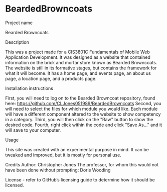 # BeardedBrowncoats
Project name

  Bearded Browncoats

Description

  This was a project made for a CIS3801C Fundamentals of Mobile Web Application Development. It was designed as a website that contained information on the brick and mortar store known as Bearded Browncoats. The website is still in its formative stages, but contains the framework for what it will become. It has a home page, and events page, an about us page, a location page, and a products page. 

Installation instructions 
  
  First, you will need to log on to the Bearded Browncoat repository, found here: https://github.com/CLJones051989/BeardedBrowncoats
  Second, you will need to select the files for which module you would like. Each module will have a different component altered to the website to show competency in a category. 
  Third, you will then click on the "Raw" button to show the desired code.
  Fourth, right click within the code and click "Save As..." and it will save to your computer. 
  
Usage 

  This site was created with an experimental purpose in mind. It can be tweaked and improved, but it is mostly for personal use. 
  
 
Credits
  Author: Christopher Jones
  The professor, for whom this would not have been done without prompting: Doris Wooding
  
License - refer to GitHub’s licensing guide to determine how it should be licensed.

